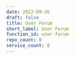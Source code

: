 ```yaml
---
date: 2022-09-26
draft: false
title: User Forum
short_label: User Forum
function_id: user-forum
repo_count: 0
service_count: 0
---
```



